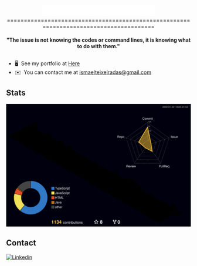 <div display="center" align="center" justify="center">
  <img src="./docs/index.svg" height="30rem"></img>
</div>

<div display="center" align="center">
=======================================================================================
</div>
  <h4 align="center">
  ⁠"The issue is not knowing the codes or command lines, it is knowing what to do with them." </h4>

##
* 🖥️  See my portfolio at [Here](https://portfolioismael2v.netlify.app/)
* ✉️  You can contact me at [ismaelteixeiradas@gmail.com](mailto:ismaelteixeiradas@gmail.com)

## Stats

![](./profile-3d-contrib/profile-night-rainbow.svg)


## Contact
  <a href="https://www.linkedin.com/in/ismael-teixeira-da-silva/">
    <img height="30rem" alt="Linkedin" src="https://img.shields.io/badge/linkedin-%231DA1F2.svg?&style=for-the-badge&logo=linkedin&logoColor=white"/>
  </a>
